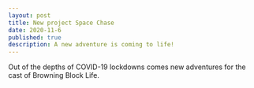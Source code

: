 ```yaml
---
layout: post
title: New project Space Chase
date: 2020-11-6
published: true
description: A new adventure is coming to life!
---
```


Out of the depths of COVID-19 lockdowns comes new adventures for the cast of Browning Block Life.

